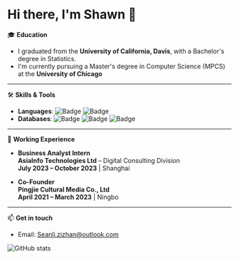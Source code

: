 # Hi there, I'm Shawn 👋

🎓 **Education** 
- I graduated from the **University of California, Davis**, with a Bachelor's degree in Statistics.
- I'm currently pursuing a Master's degree in Computer Science (MPCS) at the **University of Chicago**

---

🛠️ **Skills & Tools**
- **Languages**: ![Badge](https://img.shields.io/badge/Language-Python-blue?logo=python&logoColor=white) ![Badge](https://img.shields.io/badge/Language-SQL-lightgrey?logo=database&logoColor=blue) 
- **Databases**: ![Badge](https://img.shields.io/badge/Database-MySQL-blue) ![Badge](https://img.shields.io/badge/Database-PostgreSQL-lightblue) ![Badge](https://img.shields.io/badge/Database-MongoDB-green)

---

🏢 **Working Experience**  
- **Business Analyst Intern**  
  **AsiaInfo Technologies Ltd** – Digital Consulting Division  
  **July 2023 – October 2023** | Shanghai

- **Co-Founder**  
  **Pingjie Cultural Media Co., Ltd**  
  **April 2021 – March 2023** | Ningbo

---

📫 **Get in touch**  
- Email: Seanli.zizhan@outlook.com  


![GitHub stats](https://github-readme-stats.vercel.app/api?username=Shawnli828&show_icons=true&theme=radical)
